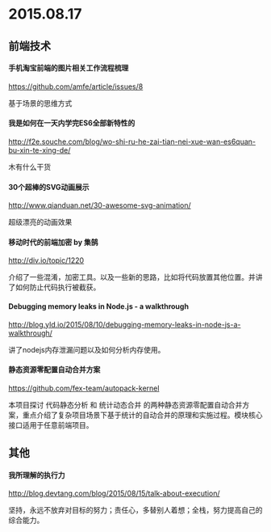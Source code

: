 # 2015.08.17

## 前端技术

#### 手机淘宝前端的图片相关工作流程梳理
https://github.com/amfe/article/issues/8

基于场景的思维方式

#### 我是如何在一天内学完ES6全部新特性的
http://f2e.souche.com/blog/wo-shi-ru-he-zai-tian-nei-xue-wan-es6quan-bu-xin-te-xing-de/

木有什么干货

#### 30个超棒的SVG动画展示
http://www.qianduan.net/30-awesome-svg-animation/

超级漂亮的动画效果

#### 移动时代的前端加密 by 集鹄
http://div.io/topic/1220

介绍了一些混淆，加密工具。以及一些新的思路，比如将代码放置其他位置。并讲了如何防止代码执行被截获。

#### Debugging memory leaks in Node.js - a walkthrough
http://blog.yld.io/2015/08/10/debugging-memory-leaks-in-node-js-a-walkthrough/

讲了nodejs内存泄漏问题以及如何分析内存使用。

#### 静态资源零配置自动合并方案
https://github.com/fex-team/autopack-kernel

本项目探讨 代码静态分析 和 统计动态合并 的两种静态资源零配置自动合并方案，重点介绍了复杂项目场景下基于统计的自动合并的原理和实施过程。模块核心接口适用于任意前端项目。

## 其他

#### 我所理解的执行力
http://blog.devtang.com/blog/2015/08/15/talk-about-execution/

坚持，永远不放弃对目标的努力；责任心，多替别人着想；全栈，努力提高自己的综合能力。
